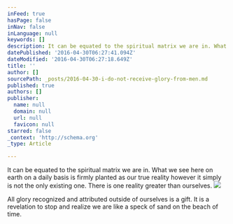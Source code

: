 ```yaml
---
inFeed: true
hasPage: false
inNav: false
inLanguage: null
keywords: []
description: It can be equated to the spiritual matrix we are in. What we see here on earth on a daily basis is firmly planted as our true reality however it simply is not the only existing one. There is one reality greater than ourselves.
datePublished: '2016-04-30T06:27:41.094Z'
dateModified: '2016-04-30T06:27:18.649Z'
title: ''
author: []
sourcePath: _posts/2016-04-30-i-do-not-receive-glory-from-men.md
published: true
authors: []
publisher:
  name: null
  domain: null
  url: null
  favicon: null
starred: false
_context: 'http://schema.org'
_type: Article

---
```

It can be equated to the spiritual matrix we are in. What we see here on earth on a daily basis is firmly planted as our true reality however it simply is not the only existing one. There is one reality greater than ourselves.
![](https://the-grid-user-content.s3-us-west-2.amazonaws.com/6ec5ad4c-7ded-4dc4-aabe-919a98cde14d.jpg)

All glory recognized and attributed outside of ourselves is a gift. It is a revelation to stop and realize we are like a speck of sand on the beach of time.